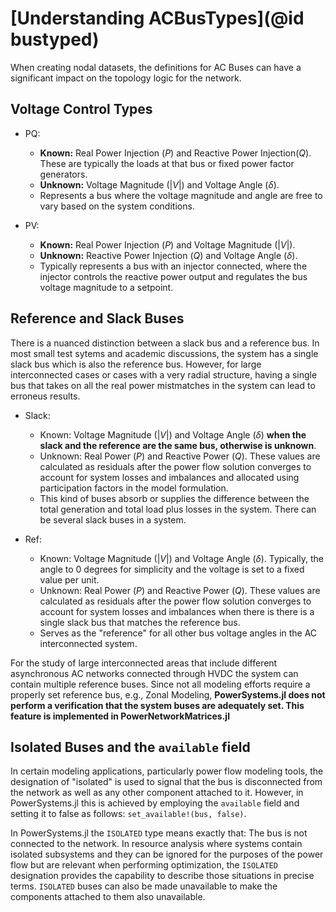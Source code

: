 # [Understanding ACBusTypes](@id bustyped)

When creating nodal datasets, the definitions for AC Buses can have a significant impact on the
topology logic for the network.

## Voltage Control Types

  - PQ:
    
      + **Known:** Real Power Injection ($P$) and Reactive Power Injection($Q$). These are typically the loads at that bus or fixed power factor generators.
      + **Unknown:** Voltage Magnitude ($|V|$) and Voltage Angle ($\delta$).
      + Represents a bus where the voltage magnitude and angle are free to vary based on the system conditions.

  - PV:
    
      + **Known:** Real Power Injection ($P$) and Voltage Magnitude ($|V|$).
      + **Unknown:** Reactive Power Injection ($Q$) and Voltage Angle ($\delta$).
      + Typically represents a bus with an injector connected, where the injector controls the reactive power output and regulates the bus voltage magnitude to a setpoint.

## Reference and Slack Buses

There is a nuanced distinction between a slack bus and a reference bus. In most small test sytems and
academic discussions, the system has a single slack bus which is also the reference bus. However, for large interconnected cases or cases with a very radial structure, having a single bus that takes on all the real power mistmatches in the system can lead to erroneus results.

  - Slack:
    
      + Known: Voltage Magnitude ($|V|$) and Voltage Angle ($\delta$) **when the slack and the reference are the same bus, otherwise is unknown**.
      + Unknown: Real Power ($P$) and Reactive Power ($Q$). These values are calculated as residuals after the power flow solution converges to account for system losses and imbalances and allocated using participation factors in the model formulation.
      + This kind of buses absorb or supplies the difference between the total generation and total load plus losses in the system. There can be several slack buses in a system.

  - Ref:
    
      + Known: Voltage Magnitude ($|V|$) and Voltage Angle ($\delta$). Typically, the angle to 0 degrees for simplicity and the voltage is set to a fixed value per unit.
      + Unknown: Real Power ($P$) and Reactive Power ($Q$). These values are calculated as residuals after the power flow solution converges to account for system losses and imbalances when there is there is a single slack bus that matches the reference bus.
      + Serves as the "reference" for all other bus voltage angles in the AC interconnected system.

For the study of large interconnected areas that include different asynchronous AC networks connected through HVDC the system can contain multiple reference buses. Since not all modeling efforts require a properly set reference bus, e.g., Zonal Modeling, **PowerSystems.jl does not perform a verification that the system buses are adequately set. This feature is implemented in PowerNetworkMatrices.jl**

## Isolated Buses and the `available` field

In certain modeling applications, particularly power flow modeling tools, the designation of
"isolated" is used to signal that the bus is disconnected from the network as well as any other
component attached to it. However, in PowerSystems.jl this is achieved by employing the `available` field and setting it to false as follows: `set_available!(bus, false)`.

In PowerSystems.jl the `ISOLATED` type means exactly that: The bus is not connected to the network. In
resource analysis where systems contain isolated subsystems and they can be ignored for the purposes of the power flow but are relevant when performing optimization, the `ISOLATED` designation provides the capability to describe those situations in precise terms. `ISOLATED` buses can also be made unavailable to make the components attached to them also unavailable.
